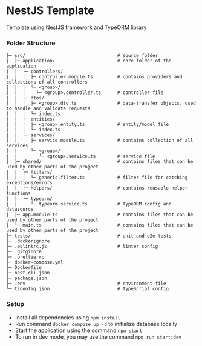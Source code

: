 # NestJS Template

Template using NestJS framework and TypeORM library

### Folder Structure

```
├─ src/                                  # source folder
|  ├─ application/                       # core folder of the application
|  |  ├─ controllers/
|  |  |  ├─ controller.module.ts         # contains providers and collections of all controllers
|  |  |  └─ <group>/
|  |  |    └─ <group>.controller.ts      # controller file
|  |  ├─ dtos/
|  |  |  ├─ <group>.dto.ts               # data-transfer objects, used to handle and validate requests
|  |  |  └─ index.ts
|  |  ├─ entities/
|  |  |  ├─ <group>.entity.ts            # entity/model file
|  |  |  └─ index.ts                     
|  |  └─ services/
|  |     ├─ service.module.ts            # contains collection of all services
|  |     └─ <group>/
|  |        └─ <group>.service.ts        # service file
|  ├─ shared/                            # contains files that can be used by other parts of the project
|  |  ├─ filters/                       
|  |  |  └─ generic.filter.ts            # filter file for catching exceptions/errors                      
|  |  ├─ helpers/                        # contains reusable helper functions
|  |  └─ typeorm/                       
|  |     └─ typeorm.service.ts           # TypeORM config and datasource
|  ├─ app.module.ts                      # contains files that can be used by other parts of the project
|  └─ main.ts                            # contains files that can be used by other parts of the project
├─ tests/                                # unit and e2e tests
├─ .dockerignore
├─ .eslintrc.js                          # linter config
├─ .gitginore
├─ .prettierrc
├─ docker-compose.yml
├─ Dockerfile
├─ nest-cli.json
├─ package.json
├─ .env                                  # environment file
└─ tsconfig.json                         # TypeScript config
```

### Setup

- Install all dependencies using `npm install`
- Run command `docker compose up -d` to initialize database locally
- Start the application using the command `npm start`
- To run in dev mode, you may use the command `npm run start:dev`